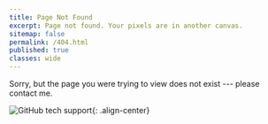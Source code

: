 ```yaml
---
title: Page Not Found
excerpt: Page not found. Your pixels are in another canvas.
sitemap: false
permalink: /404.html
published: true
classes: wide
---
```


Sorry, but the page you were trying to view does not exist --- please contact me.

![GitHub tech support](https://github.com/ondrik/ondrik.github.io/blob/master/assets/unicorn.png?raw=true){: .align-center}
